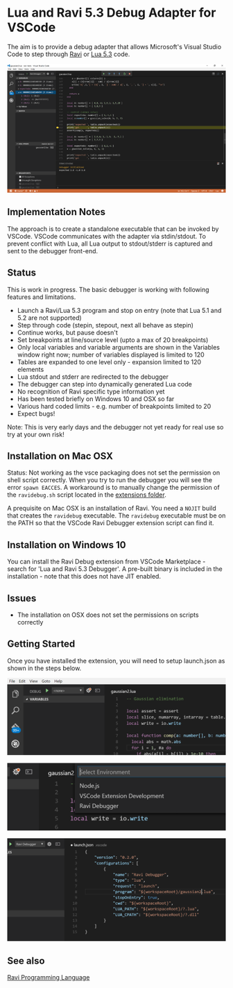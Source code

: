 Lua and Ravi 5.3 Debug Adapter for VSCode
=========================================

The aim is to provide a debug adapter that allows Microsoft's Visual Studio Code to step through [Ravi](http://ravilang.org) or [Lua 5.3](http://www.lua.org) code.

![Debugger in Action](images/screenshot0.png)

Implementation Notes
--------------------
The approach is to create a standalone executable that can be invoked by VSCode. VSCode communicates 
with the adapter via stdin/stdout. To prevent conflict with Lua, all Lua output to 
stdout/stderr is captured and sent to the debugger front-end.

Status
------
This is work in progress. The basic debugger is working with following features and limitations.

* Launch a Ravi/Lua 5.3 program and stop on entry (note that Lua 5.1 and 5.2 are not supported)
* Step through code (stepin, stepout, next all behave as stepin)
* Continue works, but pause doesn't
* Set breakpoints at line/source level (upto a max of 20 breakpoints)
* Only local variables and variable arguments are shown in the Variables window right now; number of variables displayed is limited to 120
* Tables are expanded to one level only - expansion limited to 120 elements
* Lua stdout and stderr are redirected to the debugger
* The debugger can step into dynamically generated Lua code
* No recognition of Ravi specific type information yet
* Has been tested briefly on Windows 10 and OSX so far
* Various hard coded limits - e.g. number of breakpoints limited to 20
* Expect bugs!

Note: This is very early days and the debugger not yet ready for real use so try at your own risk!

Installation on Mac OSX
-----------------------
Status: Not working as the vsce packaging does not set the permission on shell script correctly. When you try to run the debugger you will see the error `spawn EACCES`. A workaround is to manually change the permission of the `ravidebug.sh` script located in the [extensions folder](https://code.visualstudio.com/docs/extensions/install-extension#_your-extensions-folder). 

A prequisite on Mac OSX is an installation of Ravi. You need a `NOJIT` build that creates the `ravidebug` executable. The `ravidebug` executable must be on the PATH so that the VSCode Ravi Debugger extension script can find it.

Installation on Windows 10
--------------------------
You can install the Ravi Debug extension from VSCode Marketplace - search for 'Lua and Ravi 5.3 Debugger'. A pre-built binary is included in the installation - note that this does not have JIT enabled. 

Issues
------
* The installation on OSX does not set the permissions on scripts correctly

Getting Started
---------------
Once you have installed the extension, you will need to setup launch.json as shown in the steps below.

![First Launch](images/screenshot1.png)

![Select Ravi Debugger](images/screenshot2.png)

![Configure launch.json](images/screenshot3.png)

See also
--------
[Ravi Programming Language](http://ravilang.org)
